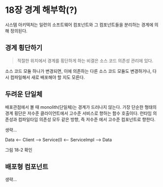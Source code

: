 # 18장 경계 해부학(?)

시스템 아키텍처는 일련의 소프트웨어 컴포넌트와 그 컴포넌트들을 분리하는 경계에 의해 정의된다. 

## 경계 횡단하기

> 적절한 위치에서 경계를 횡단하게 하는 비결은 소스 코드 의존성 관리에 있다. 

소스 코드 모듈 하나가 변경되면, 이에 의존하는 다른 소스 코드 모듈도 변경하거나, 다시 컴파일해서 새로 배포해야 할 지도 모른다. 

## 두려운 단일체

배포관점에서 볼 때 monolith(단일체)는 경계가 드러나지 않는다. 가장 단순한 형태의 경계 횡단은 저수준 클라이언트에서 고수준 서비스로 향하는 함수 호출이다. 런타임 의존성과 컴파일타임 의존성 모두 같은 방향, 즉 저수준 에서 고수준 컴포넌트로 향한다. 

생략...

Data <-- Client --> Service(I) <-- ServiceImpl --> Data 

그림 18-2 확인

## 배포형 컴포넌트 

생략...

